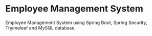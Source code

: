 # Employee Management System
Employee Management System using Spring Boot, Spring Security, Thymeleaf and MySQL database.


